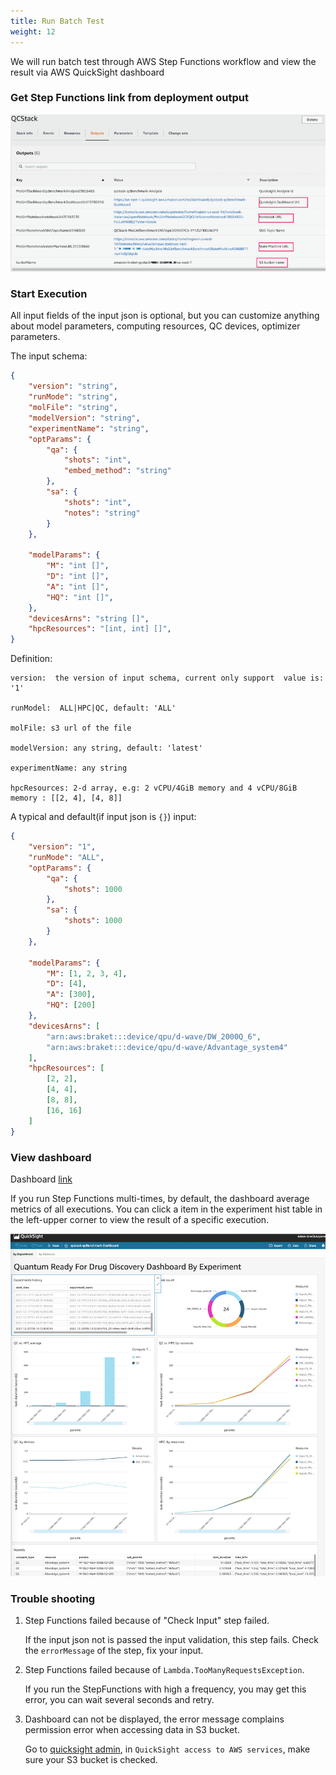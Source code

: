 ```yaml
---
title: Run Batch Test
weight: 12
---
```


We will run batch test through AWS Step Functions workflow and view the result via AWS QuickSight dashboard

### Get Step Functions link from deployment output

![deployment output](../../images/deploy_output.png)

### Start Execution

All input fields of the input json is optional, but you can customize anything about model parameters, computing resources, QC devices, optimizer parameters.

The input schema:

```json
{
    "version": "string",
    "runMode": "string",
    "molFile": "string",
    "modelVersion": "string",
    "experimentName": "string",
    "optParams": {
        "qa": {
            "shots": "int",
            "embed_method": "string"
        },
        "sa": {
            "shots": "int",
            "notes": "string"
        }
    },

    "modelParams": {
        "M": "int []",
        "D": "int []",
        "A": "int []",
        "HQ": "int []",
    },
    "devicesArns": "string []",
    "hpcResources": "[int, int] []",
}

```

Definition:

    version:  the version of input schema, current only support  value is: '1'

    runModel:  ALL|HPC|QC, default: 'ALL'

    molFile: s3 url of the file

    modelVersion: any string, default: 'latest'

    experimentName: any string

    hpcResources: 2-d array, e.g: 2 vCPU/4GiB memory and 4 vCPU/8GiB memory : [[2, 4], [4, 8]] 

A typical and default(if input json is `{}`) input:

```json
{
    "version": "1",
    "runMode": "ALL",
    "optParams": {
        "qa": {
            "shots": 1000
        },
        "sa": {
            "shots": 1000
        }
    },

    "modelParams": {
        "M": [1, 2, 3, 4],
        "D": [4],
        "A": [300],
        "HQ": [200]
    },
    "devicesArns": [
        "arn:aws:braket:::device/qpu/d-wave/DW_2000Q_6",
        "arn:aws:braket:::device/qpu/d-wave/Advantage_system4"
    ],
    "hpcResources": [
        [2, 2],
        [4, 4],
        [8, 8],
        [16, 16]
    ]
}

```

### View dashboard

Dashboard [link](https://us-east-1.quicksight.aws.amazon.com/sn/dashboards/qcstack-qcBenchmark-Dashboard)

If you run Step Functions multi-times, by default, the dashboard average metrics of all executions. You can click a item in the experiment hist table in the left-upper corner to view the result of a specific execution.  

![dashboard](../../images/quicksight_dashboard.png)

### Trouble shooting

1. Step Functions failed because of "Check Input" step failed.

    If the input json not is passed the input validation, this step fails. Check the `errorMessage` of the step, fix your input.

1. Step Functions failed because of `Lambda.TooManyRequestsException`.

    If you run the StepFunctions with high a frequency, you may get this error, you can wait several seconds and retry.

1. Dashboard can not be displayed, the error message complains permission error when accessing data in S3 bucket.

    Go to [quicksight admin](https://us-east-1.quicksight.aws.amazon.com/sn/admin#aws), in `QuickSight access to AWS services`, make sure your S3 bucket is checked.

